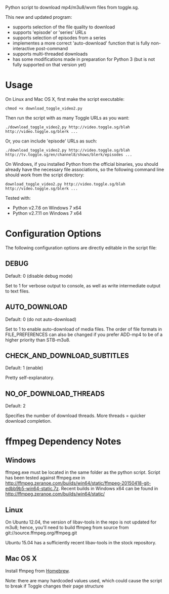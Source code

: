 Python script to download mp4/m3u8/wvm files from toggle.sg.

This new and updated program:
- supports selection of the file quality to download
- supports 'episode' or 'series' URLs
- supports selection of episodes from a series
- implementes a more correct 'auto-download' function that is fully non-interactive post-command
- supports multi-threaded downloads
- has some modifications made in preparation for Python 3 (but is not fully supported on that version yet)

# Usage
On Linux and Mac OS X, first make the script executable:

`chmod +x download_toggle_video2.py`

Then run the script with as many Toggle URLs as you want:

`./download_toggle_video2.py http://video.toggle.sg/blah http://video.toggle.sg/blerk ...`

Or, you can include 'episode' URLs as such:

`./download_toggle_video2.py http://video.toggle.sg/blah http://tv.toggle.sg/en/channel8/shows/blerk/episodes ...`

On Windows, if you installed Python from the official binaries, you should already have the necessary file associations, so the following command line should work from the script directory:

`download_toggle_video2.py http://video.toggle.sg/blah http://video.toggle.sg/blerk ...`

Tested with:
- Python v2.7.6 on Windows 7 x64
- Python v2.7.11 on Windows 7 x64

# Configuration Options

The following configuration options are directly editable in the script file:
## DEBUG
Default: 0 (disable debug mode)

Set to 1 for verbose output to console, as well as write intermediate output to text files.
## AUTO_DOWNLOAD
Default: 0 (do not auto-download)

Set to 1 to enable auto-download of media files. The order of file formats in FILE_PREFERENCES can also be changed if you prefer ADD-mp4 to be of a higher priority than STB-m3u8.
## CHECK_AND_DOWNLOAD_SUBTITLES
Default: 1 (enable)

Pretty self-explanatory.
## NO_OF_DOWNLOAD_THREADS
Default: 2

Specifies the number of download threads. More threads = quicker download completion.

# ffmpeg Dependency Notes
## Windows
ffmpeg.exe must be located in the same folder as the python script. Script has been tested against ffmpeg.exe in http://ffmpeg.zeranoe.com/builds/win64/static/ffmpeg-20150418-git-edbb9b5-win64-static.7z. Recent builds in Windows x64 can be found in http://ffmpeg.zeranoe.com/builds/win64/static/

## Linux
On Ubuntu 12.04, the version of libav-tools in the repo is not updated for m3u8; hence, you'll need to build ffmpeg from source from git://source.ffmpeg.org/ffmpeg.git

Ubuntu 15.04 has a sufficiently recent libav-tools in the stock repository.

## Mac OS X
Install ffmpeg from [Homebrew](http://brew.sh/).

Note: there are many hardcoded values used, which could cause the script to break if Toggle changes their page structure
